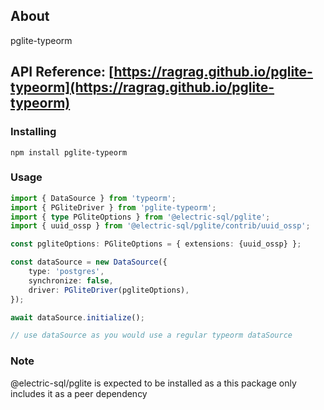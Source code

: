 ## About
pglite-typeorm

## API Reference: [https://ragrag.github.io/pglite-typeorm](https://ragrag.github.io/pglite-typeorm)

### Installing

```base
npm install pglite-typeorm
```

### Usage


```typescript
import { DataSource } from 'typeorm';
import { PGliteDriver } from 'pglite-typeorm';
import { type PGliteOptions } from '@electric-sql/pglite';
import { uuid_ossp } from '@electric-sql/pglite/contrib/uuid_ossp';

const pgliteOptions: PGliteOptions = { extensions: {uuid_ossp} };

const dataSource = new DataSource({
    type: 'postgres',
    synchronize: false,
    driver: PGliteDriver(pgliteOptions),
});

await dataSource.initialize();

// use dataSource as you would use a regular typeorm dataSource
```


### Note
@electric-sql/pglite is expected to be installed as a this package only includes it as a peer dependency